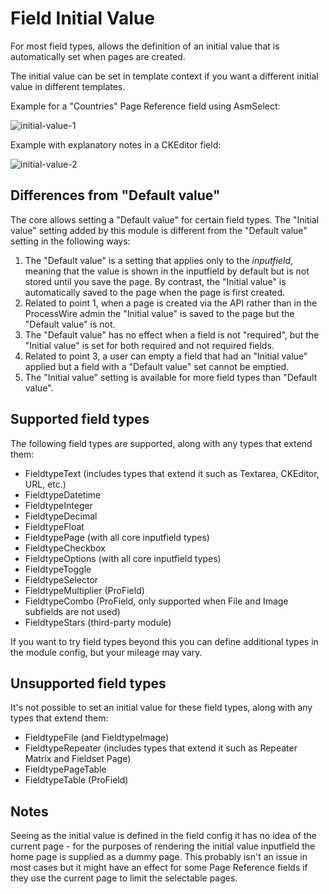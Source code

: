 # Field Initial Value

For most field types, allows the definition of an initial value that is automatically set when pages are created.

The initial value can be set in template context if you want a different initial value in different templates.

Example for a "Countries" Page Reference field using AsmSelect:

![initial-value-1](https://github.com/Toutouwai/FieldInitialValue/assets/1538852/10617c98-872c-441f-aed1-f9fb3db82fd8)

Example with explanatory notes in a CKEditor field:

![initial-value-2](https://github.com/Toutouwai/FieldInitialValue/assets/1538852/3aea766b-efa5-411a-b09e-5aa32f7f2528)

## Differences from "Default value"

The core allows setting a "Default value" for certain field types. The "Initial value" setting added by this module is different from the "Default value" setting in the following ways:

1. The "Default value" is a setting that applies only to the *inputfield*, meaning that the value is shown in the inputfield by default but is not stored until you save the page. By contrast, the "Initial value" is automatically saved to the page when the page is first created.
2. Related to point 1, when a page is created via the API rather than in the ProcessWire admin the "Initial value" is saved to the page but the "Default value" is not.
3. The "Default value" has no effect when a field is not "required", but the "Initial value" is set for both required and not required fields.
4. Related to point 3, a user can empty a field that had an "Initial value" applied but a field with a "Default value" set cannot be emptied.
5. The "Initial value" setting is available for more field types than "Default value".

## Supported field types

The following field types are supported, along with any types that extend them:

* FieldtypeText (includes types that extend it such as Textarea, CKEditor, URL, etc.)
* FieldtypeDatetime
* FieldtypeInteger
* FieldtypeDecimal
* FieldtypeFloat
* FieldtypePage (with all core inputfield types)
* FieldtypeCheckbox
* FieldtypeOptions  (with all core inputfield types)
* FieldtypeToggle
* FieldtypeSelector
* FieldtypeMultiplier (ProField)
* FieldtypeCombo (ProField, only supported when File and Image subfields are not used)
* FieldtypeStars (third-party module)

If you want to try field types beyond this you can define additional types in the module config, but your mileage may vary.

## Unsupported field types

It's not possible to set an initial value for these field types, along with any types that extend them:

* FieldtypeFile (and FieldtypeImage)
* FieldtypeRepeater (includes types that extend it such as Repeater Matrix and Fieldset Page)
* FieldtypePageTable
* FieldtypeTable (ProField)

## Notes

Seeing as the initial value is defined in the field config it has no idea of the current page - for the purposes of rendering the initial value inputfield the home page is supplied as a dummy page. This probably isn't an issue in most cases but it might have an effect for some Page Reference fields if they use the current page to limit the selectable pages.